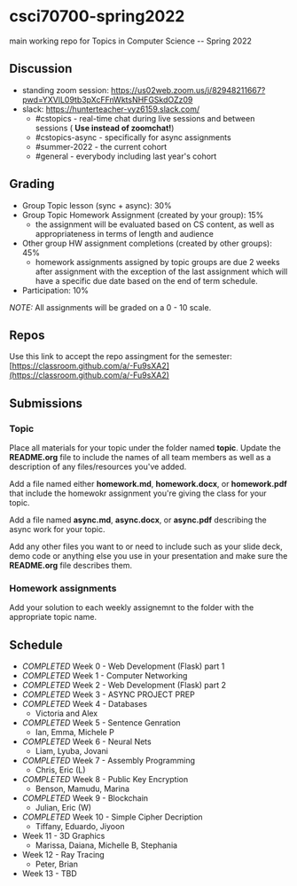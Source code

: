# csci70700-spring2022

main working repo for Topics in  Computer Science -- Spring 2022

## Discussion
- standing zoom session: https://us02web.zoom.us/j/82948211667?pwd=YXVlL09tb3pXcFFnWktsNHFGSkdOZz09
- slack: https://hunterteacher-vyz6159.slack.com/
  - #cstopics - real-time chat during live sessions and between sessions ( __Use instead of zoomchat!__)
  - #cstopics-async - specifically for async assignments
  - #summer-2022 - the current cohort
  - #general - everybody including last year's cohort

## Grading
- Group Topic lesson (sync + async): 30%
- Group Topic Homework Assignment (created by your group): 15%
  - the assignment will be evaluated based on CS content, as well as appropriateness in terms of length and audience
- Other group HW assignment completions (created by other groups): 45%
  - homework assignments assigned by topic groups are due 2 weeks after assignment with the exception of the last assignment which will
    have a specific due date based on the end of term schedule.
- Participation: 10%

*NOTE:* All assignments will be graded on a 0 - 10 scale.

## Repos

Use this link to accept the repo assingment for the semester: [https://classroom.github.com/a/-Fu9sXA2](https://classroom.github.com/a/-Fu9sXA2)


## Submissions

### Topic

Place all materials for your topic under the folder named
**topic**. Update the **README.org** file to include the names of all team
members as well as a description of any files/resources you've added.

Add a file named either **homework.md**, **homework.docx**, or
**homework.pdf** that include the homewokr assignment you're giving the
class for your topic.

Add a file named **async.md**, **async.docx**, or **async.pdf** describing the async work for your topic.

Add any other files you want to or need to include such as your slide deck, demo code or anything else you use in your presentation and make sure the **README.org** file describes them.

### Homework assignments

Add your solution to each weekly assignemnt to the folder with the appropriate topic name.

## Schedule

- *COMPLETED* Week 0 - Web Development (Flask) part 1
- *COMPLETED* Week 1 - Computer Networking
- *COMPLETED* Week 2 - Web Development (Flask) part 2
- *COMPLETED* Week 3 - ASYNC PROJECT PREP
- *COMPLETED* Week 4 - Databases
  - Victoria and Alex
- *COMPLETED* Week 5 - Sentence Genration
  - Ian, Emma, Michele P
- *COMPLETED* Week 6 - Neural Nets
  - Liam, Lyuba, Jovani
- *COMPLETED* Week 7 - Assembly Programming
  - Chris, Eric (L)
- *COMPLETED* Week 8 - Public Key Encryption
  - Benson, Mamudu, Marina
- *COMPLETED* Week 9 - Blockchain 
  - Julian, Eric (W)
- *COMPLETED* Week 10 - Simple Cipher Decription
  - Tiffany, Eduardo, Jiyoon
- Week 11 - 3D Graphics
  - Marissa, Daiana, Michelle B, Stephania
- Week 12 - Ray Tracing 
  - Peter, Brian
- Week 13 - TBD
  
